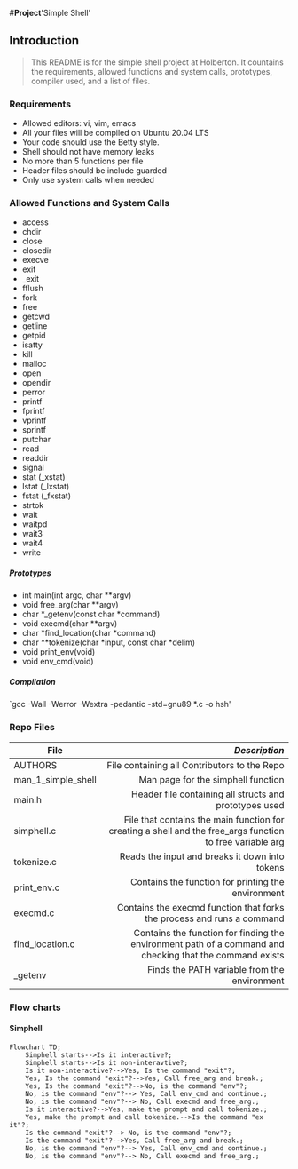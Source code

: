 #**Project**'Simple Shell'

## Introduction
> This README is for the simple shell project at Holberton. It countains the requirements, allowed functions and system calls, prototypes, compiler used, and a list of files.

### Requirements
- Allowed editors: vi, vim, emacs
- All your files will be compiled on Ubuntu 20.04 LTS
- Your code should use the Betty style.
- Shell should not have memory leaks
- No more than 5 functions per file
- Header files should be include guarded
- Only use system calls when needed

### Allowed Functions and System Calls
- access
- chdir
- close
- closedir
- execve
- exit
- _exit
- fflush
- fork
- free
- getcwd
- getline
- getpid
- isatty
- kill
- malloc
- open
- opendir
- perror
- printf
- fprintf
- vprintf
- sprintf
- putchar
- read
- readdir
- signal
- stat (_xstat)
- lstat (_lxstat)
- fstat (_fxstat)
- strtok
- wait
- waitpd
- wait3
- wait4
- write

##### Prototypes
- int main(int argc, char **argv)
- void free_arg(char **argv)
- char *_getenv(const char *command)
- void execmd(char **argv)
- char *find_location(char *command)
- char **tokenize(char *input, const char *delim)
- void print_env(void)
- void env_cmd(void)

##### Compilation
`gcc -Wall -Werror -Wextra -pedantic -std=gnu89 *.c -o hsh'

### Repo Files
| **File** | *__Description__* |
|----------|----------------:|
|AUTHORS| File containing all Contributors to the Repo|
|man_1_simple_shell|Man page for the simphell function|
|main.h|Header file containing all structs and prototypes used|
|simphell.c| File that contains the main function for creating a shell and the free_args function to free variable arg|
|tokenize.c|Reads the input and breaks it down into tokens|
|print_env.c| Contains the function for printing the environment|
|execmd.c| Contains the execmd function that forks the process and runs a command|
|find_location.c| Contains the function for finding the environment path of a command and checking that the command exists|
|_getenv| Finds the PATH variable from the environment|

### Flow charts

#### Simphell

```mermaid
Flowchart TD;
	Simphell starts-->Is it interactive?;
	Simphell starts-->Is it non-interavtive?;
	Is it non-interactive?-->Yes, Is the command "exit"?;
	Yes, Is the command "exit"?-->Yes, Call free_arg and break.;
	Yes, Is the command "exit"?-->No, is the command "env"?;
	No, is the command "env"?--> Yes, Call env_cmd and continue.;
	No, is the command "env"?--> No, Call execmd and free_arg.;
	Is it interactive?-->Yes, make the prompt and call tokenize.;
	Yes, make the prompt and call tokenize.-->Is the command "ex
it"?;
	Is the command "exit"?--> No, is the command "env"?;
	Is the command "exit"?-->Yes, Call free_arg and break.;
	No, is the command "env"?--> Yes, Call env_cmd and continue.;
	No, is the command "env"?--> No, Call execmd and free_arg.;
```
